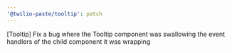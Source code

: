 ```yaml
---
'@twilio-paste/tooltip': patch
---
```


[Tooltip] Fix a bug where the Tooltip component was swallowing the event handlers of the child component it was wrapping
